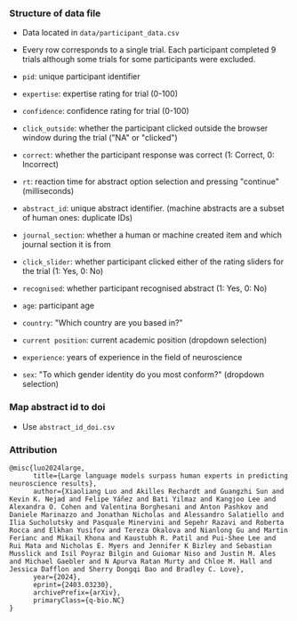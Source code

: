 ### Structure of data file
* Data located in `data/participant_data.csv`

* Every row corresponds to a single trial. Each participant completed 9 trials although some trials for some 
participants were excluded.

* `pid`: unique participant identifier

* `expertise`: expertise rating for trial (0-100)

* `confidence`: confidence rating for trial (0-100)

* `click_outside`: whether the participant clicked outside the browser window during the trial ("NA" or "clicked")

* `correct`: whether the participant response was correct (1: Correct, 0: Incorrect)

* `rt`: reaction time for abstract option selection and pressing "continue" (milliseconds)

* `abstract_id`: unique abstract identifier. (machine abstracts are a subset of human ones: duplicate IDs)

* `journal_section`: whether a human or machine created item and which journal section it is from

* `click_slider`: whether participant clicked either of the rating sliders for the trial (1: Yes, 0: No)

* `recognised`: whether participant recognised abstract (1: Yes, 0: No)

* `age`: participant age

* `country`: "Which country are you based in?"

* `current position`: current academic position (dropdown selection)

* `experience`: years of experience in the field of neuroscience

* `sex`: "To which gender identity do you most conform?" (dropdown selection)

### Map abstract id to doi
* Use `abstract_id_doi.csv`

### Attribution
```
@misc{luo2024large,
      title={Large language models surpass human experts in predicting neuroscience results}, 
      author={Xiaoliang Luo and Akilles Rechardt and Guangzhi Sun and Kevin K. Nejad and Felipe Yáñez and Bati Yilmaz and Kangjoo Lee and Alexandra O. Cohen and Valentina Borghesani and Anton Pashkov and Daniele Marinazzo and Jonathan Nicholas and Alessandro Salatiello and Ilia Sucholutsky and Pasquale Minervini and Sepehr Razavi and Roberta Rocca and Elkhan Yusifov and Tereza Okalova and Nianlong Gu and Martin Ferianc and Mikail Khona and Kaustubh R. Patil and Pui-Shee Lee and Rui Mata and Nicholas E. Myers and Jennifer K Bizley and Sebastian Musslick and Isil Poyraz Bilgin and Guiomar Niso and Justin M. Ales and Michael Gaebler and N Apurva Ratan Murty and Chloe M. Hall and Jessica Dafflon and Sherry Dongqi Bao and Bradley C. Love},
      year={2024},
      eprint={2403.03230},
      archivePrefix={arXiv},
      primaryClass={q-bio.NC}
}
```
